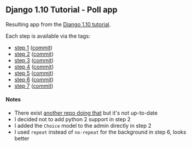 ## Django 1.10 Tutorial - Poll app

Resulting app from the [Django 1.10 tutorial](https://docs.djangoproject.com/en/1.10/intro/tutorial01/).

Each step is available via the tags:

   - [step 1](https://github.com/mdamien/django-tutorial/tree/tutorial01) ([commit](https://github.com/mdamien/django-tutorial/commit/tutorial01))
   - [step 2](https://github.com/mdamien/django-tutorial/tree/tutorial02) ([commit](https://github.com/mdamien/django-tutorial/commit/tutorial02))
   - [step 3](https://github.com/mdamien/django-tutorial/tree/tutorial03) ([commit](https://github.com/mdamien/django-tutorial/commit/tutorial03))
   - [step 4](https://github.com/mdamien/django-tutorial/tree/tutorial04) ([commit](https://github.com/mdamien/django-tutorial/commit/tutorial04))
   - [step 5](https://github.com/mdamien/django-tutorial/tree/tutorial05) ([commit](https://github.com/mdamien/django-tutorial/commit/tutorial05))
   - [step 6](https://github.com/mdamien/django-tutorial/tree/tutorial06) ([commit](https://github.com/mdamien/django-tutorial/commit/tutorial06))
   - [step 7](https://github.com/mdamien/django-tutorial/tree/tutorial07) ([commit](https://github.com/mdamien/django-tutorial/commit/tutorial07))

#### Notes

- There exist [another repo doing that](https://github.com/Chive/django-poll-app) but it's not up-to-date
- I decided not to add python 2 support in step 2
- I added the `Choice` model to the admin directly in step 2
- I used `repeat` instead of `no-repeat` for the background in step 6, looks better
